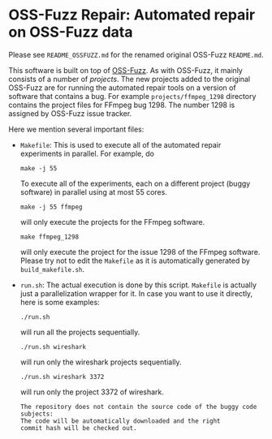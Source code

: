 # OSS-Fuzz Repair: Automated repair on OSS-Fuzz data

Please see `README_OSSFUZZ.md` for the renamed original OSS-Fuzz `README.md`.

This software is built on top of
[OSS-Fuzz](https://github.com/google/oss-fuzz). As with OSS-Fuzz, it
mainly consists of a number of *projects*.  The new projects added to
the original OSS-Fuzz are for running the automated repair tools on a
version of software that contains a bug. For example
`projects/ffmpeg_1298` directory contains the project files for FFmpeg
bug 1298. The number 1298 is assigned by OSS-Fuzz issue tracker.

Here we mention several important files:

* `Makefile`: This is used to execute all of the automated repair
  experiments in parallel. For example, do
  ```
  make -j 55
  ```
  To execute all of the experiments, each on a different project (buggy
  software) in parallel using at most 55 cores.
  ```
  make -j 55 ffmpeg
  ```
  will only execute the projects for the FFmpeg software.
  ```
  make ffmpeg_1298
  ```
  will only execute the project for the issue 1298 of the FFmpeg
  software. Please try not to edit the `Makefile` as it is automatically
  generated by `build_makefile.sh`.

* `run.sh`: The actual execution is done by this script. `Makefile` is actually just a parallelization wrapper for it. In case you want to use it directly, here is some examples:
  ```
  ./run.sh
  ```
  will run all the projects sequentially.
  ```
  ./run.sh wireshark
  ```
  will run only the wireshark projects sequentially.
  ```
  ./run.sh wireshark 3372
  ```
  will run only the project 3372 of wireshark.
  ```
  The repository does not contain the source code of the buggy code subjects:
  The code will be automatically downloaded and the right
  commit hash will be checked out.
